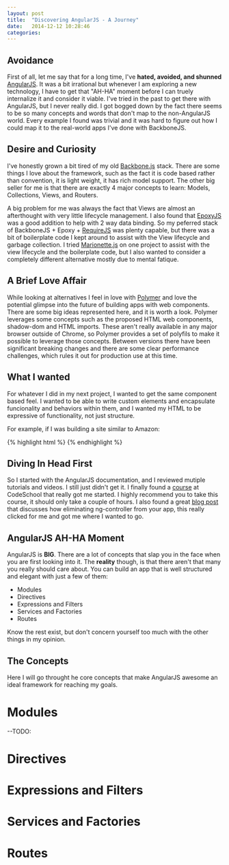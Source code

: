 ```yaml
---
layout: post
title:  "Discovering AngularJS - A Journey"
date:   2014-12-12 10:28:46
categories: 
---
```


Avoidance
------
First of all, let me say that for a long time, I've **hated, avoided, and shunned** [AngularJS](http://angularjs.org).  It was a bit irrational but whenever I am exploring a new technology, I have to get that "AH-HA" moment before I can truely internalize it and consider it viable.  I've tried in the past to get there with AngularJS, but I never really did.  I got bogged down by the fact there seems to be so many concepts and words that don't map to the non-AngularJS world.  Every example I found was trivial and it was hard to figure out how I could map it to the real-world apps I've done with BackboneJS.  

Desire and Curiosity
-----
I've honestly grown a bit tired of my old [Backbone.js](http://backbonejs.org) stack.  There are some things I love about the framework,  such as the fact it is code based rather than convention, it is light weight, it has rich model support.  The other big seller for me is that there are exactly 4 major concepts to learn:  Models, Collections, Views, and Routers.  

A big problem for me was always the fact that Views are almost an afterthought with very little lifecycle management.  I also found that [EpoxyJS](http://epoxyjs.org) was a good addition to help with 2 way data binding.  So my peferred stack of BackboneJS  + Epoxy + [RequireJS](http://requirejs.org) was plenty capable, but there was a bit of boilerplate code I kept around to assist with the View lifecycle and garbage collection.  I tried [Marionette.js](http://marionettejs.com) on one project to assist with the view lifecycle and the boilerplate code, but I also wanted to consider a completely different alternative mostly due to mental fatique.  

A Brief Love Affair
-----
While looking at alternatives I feel in love with [Polymer](http://polymer-project.org) and love the potential glimpse into the future of building apps with web components.  There are some big ideas represented here, and it is worth a look. Polymer leverages some concepts such as the proposed HTML web components, shadow-dom and HTML imports. These aren't really available in any major browser outside of Chrome, so Polymer provides a set of polyfils to make it possible to leverage those concepts. Between versions there have been significant breaking changes and there are some clear performance challenges, which rules it out for production use at this time.

What I wanted
------
 For whatever I did in my next project, I wanted to get the same component based feel.  I wanted to be able to write custom elements and encapsulate funcionality and behaviors within them, and I wanted my HTML to be expressive of functionality, not just structure.

 For example, if I was building a site similar to Amazon:

{% highlight html %}
<site-shell>
	<left-panel>
		<site-menu></site-menu>
	</left-panel>
	<right-panel>
		<main-content>
			<featured-productcarousel></featured-productcarousel>
			<product-categories></product-categories>
			<recommended-productsbyhistory></recommended-productsbyhistory>
		</main-content>
		<site-footer></site-footer>
	</right-panel>
</site-shell>
{% endhighlight %}

Diving In Head First
----
So I started with the AngularJS documentation, and I reviewed mutiple tutorials and videos. I still just didn't get it.  I finally found a [course](http://campus.codeschool.com/courses/shaping-up-with-angular-js) at CodeSchool that really got me started.  I highly recommend you to take this course, it should only take a couple of hours.  I also found a great 
[blog post](http://teropa.info/blog/2014/10/24/how-ive-improved-my-angular-apps-by-banning-ng-controller.html) that discusses how eliminating ng-controller from your app, this really clicked for me and got me where I wanted to go.  

AngularJS AH-HA Moment
-----
AngularJS is **BIG**.  There are a lot of concepts that slap you in the face when you are first looking into it.  The **reality** though, is that there aren't that many you really should care about.  You can build an app that is well structured and elegant with just a few of them: 

 * Modules
 * Directives
 * Expressions and Filters
 * Services and Factories
 * Routes

Know the rest exist, but don't concern yourself too much with the other things in my opinion. 

The Concepts
-----
Here I will go throught he core concepts that make AngularJS awesome an ideal framework for reaching my goals.  

Modules
========
--TODO:

Directives 
=========

Expressions and Filters
=========

Services and Factories
=========

Routes
=========




